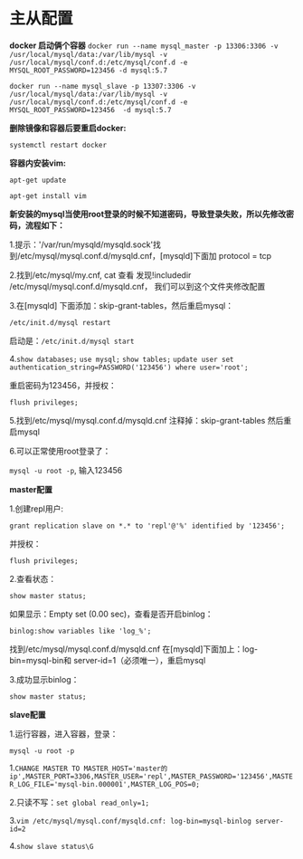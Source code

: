 # 主从配置 #

**docker 启动俩个容器**
`docker run --name mysql_master -p 13306:3306 -v /usr/local/mysql/data:/var/lib/mysql -v /usr/local/mysql/conf.d:/etc/mysql/conf.d -e MYSQL_ROOT_PASSWORD=123456 -d mysql:5.7`

`docker run --name mysql_slave -p 13307:3306 -v /usr/local/mysql/data:/var/lib/mysql -v /usr/local/mysql/conf.d:/etc/mysql/conf.d -e MYSQL_ROOT_PASSWORD=123456  -d mysql:5.7`


**删除镜像和容器后要重启docker:** 

`systemctl restart docker`

**容器内安装vim:**

`apt-get update`

`apt-get install vim`

**新安装的mysql当使用root登录的时候不知道密码，导致登录失败，所以先修改密码，流程如下：**

1.提示：'/var/run/mysqld/mysqld.sock'找到/etc/mysql/mysql.conf.d/mysqld.cnf，[mysqld]下面加 protocol = tcp

2.找到/etc/mysql/my.cnf, cat 查看 发现!includedir /etc/mysql/mysql.conf.d/mysqld.cnf， 我们可以到这个文件夹修改配置

3.在[mysqld] 下面添加：skip-grant-tables，然后重启mysql：

`/etc/init.d/mysql restart` 

启动是：`/etc/init.d/mysql start`

4.`show databases;` `use mysql;` `show tables;` `update user set authentication_string=PASSWORD('123456') where user='root';` 

重启密码为123456，并授权：

`flush privileges;`

5.找到/etc/mysql/mysql.conf.d/mysqld.cnf 注释掉：skip-grant-tables 然后重启mysql

6.可以正常使用root登录了：

`mysql -u root -p`, 输入123456


**master配置**

1.创建repl用户:

`grant replication slave on *.* to 'repl'@'%' identified by '123456';` 

并授权：

`flush privileges;`

2.查看状态：

`show master status;` 

如果显示：Empty set (0.00 sec)，查看是否开启binlog：

`binlog:show variables like 'log_%';`

找到/etc/mysql/mysql.conf.d/mysqld.cnf 在[mysqld]下面加上：log-bin=mysql-bin和 server-id=1（必须唯一），重启mysql

3.成功显示binlog：

`show master status;`

**slave配置**

1.运行容器，进入容器，登录：

`mysql -u root -p`

1.`CHANGE MASTER TO MASTER_HOST='master的ip',MASTER_PORT=3306,MASTER_USER='repl',MASTER_PASSWORD='123456',MASTER_LOG_FILE='mysql-bin.000001',MASTER_LOG_POS=0;`

2.只读不写：`set global read_only=1;`

3.`vim /etc/mysql/mysql.conf/mysqld.cnf: log-bin=mysql-binlog server-id=2`

4.`show slave status\G`
